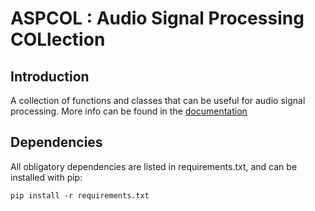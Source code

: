 # ASPCOL : Audio Signal Processing COLlection

## Introduction
A collection of functions and classes that can be useful for audio signal processing. More info can be found in the [documentation](https://sounds-research.github.io/aspcol/)

## Dependencies
All obligatory dependencies are listed in requirements.txt, and can be installed with pip:
```
pip install -r requirements.txt
```